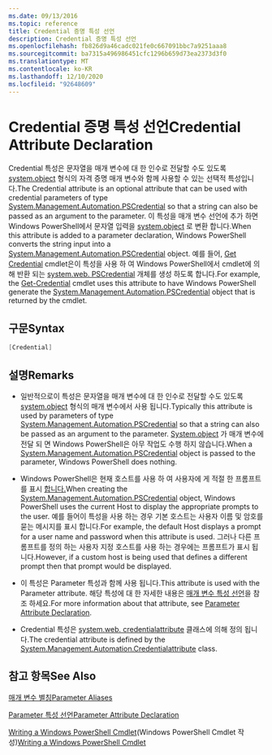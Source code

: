 ```yaml
---
ms.date: 09/13/2016
ms.topic: reference
title: Credential 증명 특성 선언
description: Credential 증명 특성 선언
ms.openlocfilehash: fb826d9a46cadc021fe0c667091bbc7a9251aaa8
ms.sourcegitcommit: ba7315a496986451cfc1296b659d73ea2373d3f0
ms.translationtype: MT
ms.contentlocale: ko-KR
ms.lasthandoff: 12/10/2020
ms.locfileid: "92648609"
---
```

# <a name="credential-attribute-declaration"></a><span data-ttu-id="fe6b4-103">Credential 증명 특성 선언</span><span class="sxs-lookup"><span data-stu-id="fe6b4-103">Credential Attribute Declaration</span></span>

<span data-ttu-id="fe6b4-104">Credential 특성은 문자열을 매개 변수에 대 한 인수로 전달할 수도 있도록 [system.object](/dotnet/api/System.Management.Automation.PSCredential) 형식의 자격 증명 매개 변수와 함께 사용할 수 있는 선택적 특성입니다.</span><span class="sxs-lookup"><span data-stu-id="fe6b4-104">The Credential attribute is an optional attribute that can be used with credential parameters of type [System.Management.Automation.PSCredential](/dotnet/api/System.Management.Automation.PSCredential) so that a string can also be passed as an argument to the parameter.</span></span> <span data-ttu-id="fe6b4-105">이 특성을 매개 변수 선언에 추가 하면 Windows PowerShell에서 문자열 입력을 [system.object](/dotnet/api/System.Management.Automation.PSCredential) 로 변환 합니다.</span><span class="sxs-lookup"><span data-stu-id="fe6b4-105">When this attribute is added to a parameter declaration, Windows PowerShell converts the string input into a [System.Management.Automation.PSCredential](/dotnet/api/System.Management.Automation.PSCredential) object.</span></span> <span data-ttu-id="fe6b4-106">예를 들어, [Get Credential](/powershell/module/Microsoft.PowerShell.Security/Get-Credential) cmdlet은이 특성을 사용 하 여 Windows PowerShell에서 cmdlet에 의해 반환 되는 [system.web. PSCredential](/dotnet/api/System.Management.Automation.PSCredential) 개체를 생성 하도록 합니다.</span><span class="sxs-lookup"><span data-stu-id="fe6b4-106">For example, the [Get-Credential](/powershell/module/Microsoft.PowerShell.Security/Get-Credential) cmdlet uses this attribute to have Windows PowerShell generate the [System.Management.Automation.PSCredential](/dotnet/api/System.Management.Automation.PSCredential) object that is returned by the cmdlet.</span></span>

## <a name="syntax"></a><span data-ttu-id="fe6b4-107">구문</span><span class="sxs-lookup"><span data-stu-id="fe6b4-107">Syntax</span></span>

```csharp
[Credential]
```

## <a name="remarks"></a><span data-ttu-id="fe6b4-108">설명</span><span class="sxs-lookup"><span data-stu-id="fe6b4-108">Remarks</span></span>

- <span data-ttu-id="fe6b4-109">일반적으로이 특성은 문자열을 매개 변수에 대 한 인수로 전달할 수도 있도록 [system.object](/dotnet/api/System.Management.Automation.PSCredential) 형식의 매개 변수에서 사용 됩니다.</span><span class="sxs-lookup"><span data-stu-id="fe6b4-109">Typically this attribute is used by parameters of type [System.Management.Automation.PSCredential](/dotnet/api/System.Management.Automation.PSCredential) so that a string can also be passed as an argument to the parameter.</span></span> <span data-ttu-id="fe6b4-110">[System.object](/dotnet/api/System.Management.Automation.PSCredential) 가 매개 변수에 전달 되 면 Windows PowerShell은 아무 작업도 수행 하지 않습니다.</span><span class="sxs-lookup"><span data-stu-id="fe6b4-110">When a [System.Management.Automation.PSCredential](/dotnet/api/System.Management.Automation.PSCredential) object is passed to the parameter, Windows PowerShell does nothing.</span></span>

- <span data-ttu-id="fe6b4-111">Windows PowerShell은 현재 호스트를 사용 하 여 사용자에 게 적절 한 프롬프트를 표시 [합니다.](/dotnet/api/System.Management.Automation.PSCredential)</span><span class="sxs-lookup"><span data-stu-id="fe6b4-111">When creating the [System.Management.Automation.PSCredential](/dotnet/api/System.Management.Automation.PSCredential) object, Windows PowerShell uses the current Host to display the appropriate prompts to the user.</span></span> <span data-ttu-id="fe6b4-112">예를 들어이 특성을 사용 하는 경우 기본 호스트는 사용자 이름 및 암호를 묻는 메시지를 표시 합니다.</span><span class="sxs-lookup"><span data-stu-id="fe6b4-112">For example, the default Host displays a prompt for a user name and password when this attribute is used.</span></span> <span data-ttu-id="fe6b4-113">그러나 다른 프롬프트를 정의 하는 사용자 지정 호스트를 사용 하는 경우에는 프롬프트가 표시 됩니다.</span><span class="sxs-lookup"><span data-stu-id="fe6b4-113">However, if a custom host is being used that defines a different prompt then that prompt would be displayed.</span></span>

- <span data-ttu-id="fe6b4-114">이 특성은 Parameter 특성과 함께 사용 됩니다.</span><span class="sxs-lookup"><span data-stu-id="fe6b4-114">This attribute is used with the Parameter attribute.</span></span> <span data-ttu-id="fe6b4-115">해당 특성에 대 한 자세한 내용은 [매개 변수 특성 선언](./parameter-attribute-declaration.md)을 참조 하세요.</span><span class="sxs-lookup"><span data-stu-id="fe6b4-115">For more information about that attribute, see [Parameter Attribute Declaration](./parameter-attribute-declaration.md).</span></span>

- <span data-ttu-id="fe6b4-116">Credential 특성은 [system.web. credentialattribute](/dotnet/api/System.Management.Automation.CredentialAttribute) 클래스에 의해 정의 됩니다.</span><span class="sxs-lookup"><span data-stu-id="fe6b4-116">The credential attribute is defined by the [System.Management.Automation.Credentialattribute](/dotnet/api/System.Management.Automation.CredentialAttribute) class.</span></span>

## <a name="see-also"></a><span data-ttu-id="fe6b4-117">참고 항목</span><span class="sxs-lookup"><span data-stu-id="fe6b4-117">See Also</span></span>

[<span data-ttu-id="fe6b4-118">매개 변수 별칭</span><span class="sxs-lookup"><span data-stu-id="fe6b4-118">Parameter Aliases</span></span>](./parameter-aliases.md)

[<span data-ttu-id="fe6b4-119">Parameter 특성 선언</span><span class="sxs-lookup"><span data-stu-id="fe6b4-119">Parameter Attribute Declaration</span></span>](./parameter-attribute-declaration.md)

<span data-ttu-id="fe6b4-120">[Writing a Windows PowerShell Cmdlet](./writing-a-windows-powershell-cmdlet.md)(Windows PowerShell Cmdlet 작성)</span><span class="sxs-lookup"><span data-stu-id="fe6b4-120">[Writing a Windows PowerShell Cmdlet](./writing-a-windows-powershell-cmdlet.md)</span></span>

